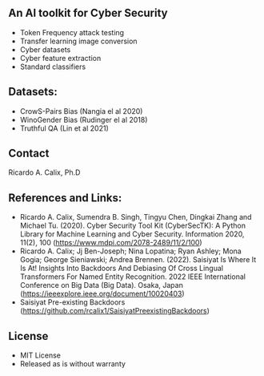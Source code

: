 ## An AI toolkit for Cyber Security

* Token Frequency attack testing
* Transfer learning image conversion 
* Cyber datasets
* Cyber feature extraction
* Standard classifiers

## Datasets:

* CrowS-Pairs Bias (Nangia el al 2020)
* WinoGender Bias (Rudinger el al 2018)
* Truthful QA (Lin et al 2021)

## Contact

Ricardo A. Calix, Ph.D

## References and Links:

* Ricardo A. Calix, Sumendra B. Singh, Tingyu Chen, Dingkai Zhang and Michael Tu. (2020). Cyber Security Tool Kit (CyberSecTK): A Python Library for Machine Learning and Cyber Security. Information 2020, 11(2), 100 (https://www.mdpi.com/2078-2489/11/2/100)
* Ricardo A. Calix; Jj Ben-Joseph; Nina Lopatina; Ryan Ashley; Mona Gogia; George Sieniawski; Andrea Brennen. (2022). Saisiyat Is Where It Is At! Insights Into Backdoors And Debiasing Of Cross Lingual Transformers For Named Entity Recognition. 2022 IEEE International Conference on Big Data (Big Data). Osaka, Japan (https://ieeexplore.ieee.org/document/10020403)
* Saisiyat Pre-existing Backdoors (https://github.com/rcalix1/SaisiyatPreexistingBackdoors)

## License

* MIT License
* Released as is without warranty
